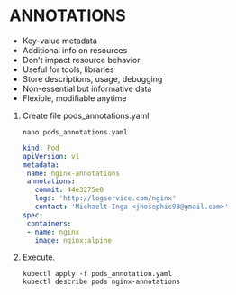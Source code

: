 # ANNOTATIONS

- Key-value metadata
- Additional info on resources
- Don't impact resource behavior
- Useful for tools, libraries
- Store descriptions, usage, debugging
- Non-essential but informative data
- Flexible, modifiable anytime

1. Create file pods_annotations.yaml

    ```console
    nano pods_annotations.yaml
    ```

    ```yaml
    kind: Pod
    apiVersion: v1
    metadata:
     name: nginx-annotations
     annotations:
       commit: 44e3275e0
       logs: 'http://logservice.com/nginx'
       contact: 'Michaelt Inga <jhosephic93@gmail.com>'
    spec:
     containers:
     - name: nginx
       image: nginx:alpine
    ```

2. Execute.

    ```console
    kubectl apply -f pods_annotation.yaml
    kubectl describe pods nginx-annotations
    ```
